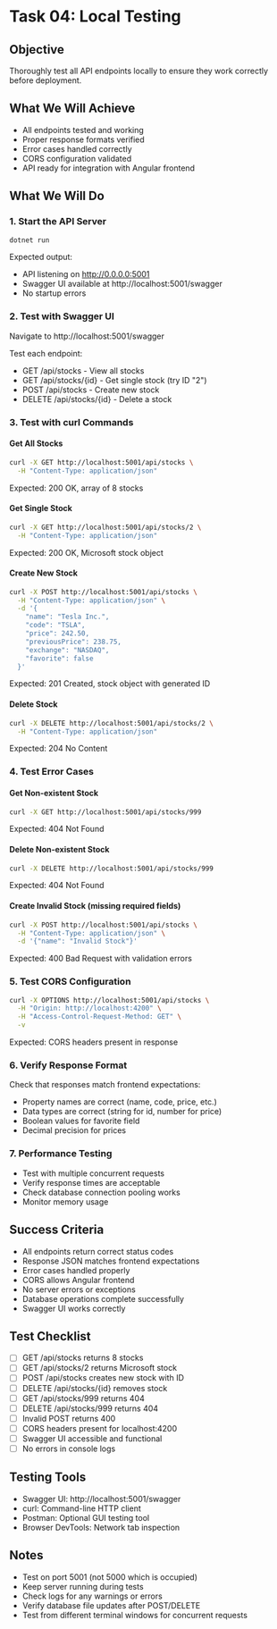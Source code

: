 # Task 04: Local Testing

## Objective
Thoroughly test all API endpoints locally to ensure they work correctly before deployment.

## What We Will Achieve
- All endpoints tested and working
- Proper response formats verified
- Error cases handled correctly
- CORS configuration validated
- API ready for integration with Angular frontend

## What We Will Do

### 1. Start the API Server
```bash
dotnet run
```

Expected output:
- API listening on http://0.0.0.0:5001
- Swagger UI available at http://localhost:5001/swagger
- No startup errors

### 2. Test with Swagger UI
Navigate to http://localhost:5001/swagger

Test each endpoint:
- GET /api/stocks - View all stocks
- GET /api/stocks/{id} - Get single stock (try ID "2")
- POST /api/stocks - Create new stock
- DELETE /api/stocks/{id} - Delete a stock

### 3. Test with curl Commands

#### Get All Stocks
```bash
curl -X GET http://localhost:5001/api/stocks \
  -H "Content-Type: application/json"
```

Expected: 200 OK, array of 8 stocks

#### Get Single Stock
```bash
curl -X GET http://localhost:5001/api/stocks/2 \
  -H "Content-Type: application/json"
```

Expected: 200 OK, Microsoft stock object

#### Create New Stock
```bash
curl -X POST http://localhost:5001/api/stocks \
  -H "Content-Type: application/json" \
  -d '{
    "name": "Tesla Inc.",
    "code": "TSLA",
    "price": 242.50,
    "previousPrice": 238.75,
    "exchange": "NASDAQ",
    "favorite": false
  }'
```

Expected: 201 Created, stock object with generated ID

#### Delete Stock
```bash
curl -X DELETE http://localhost:5001/api/stocks/2 \
  -H "Content-Type: application/json"
```

Expected: 204 No Content

### 4. Test Error Cases

#### Get Non-existent Stock
```bash
curl -X GET http://localhost:5001/api/stocks/999
```

Expected: 404 Not Found

#### Delete Non-existent Stock
```bash
curl -X DELETE http://localhost:5001/api/stocks/999
```

Expected: 404 Not Found

#### Create Invalid Stock (missing required fields)
```bash
curl -X POST http://localhost:5001/api/stocks \
  -H "Content-Type: application/json" \
  -d '{"name": "Invalid Stock"}'
```

Expected: 400 Bad Request with validation errors

### 5. Test CORS Configuration
```bash
curl -X OPTIONS http://localhost:5001/api/stocks \
  -H "Origin: http://localhost:4200" \
  -H "Access-Control-Request-Method: GET" \
  -v
```

Expected: CORS headers present in response

### 6. Verify Response Format
Check that responses match frontend expectations:
- Property names are correct (name, code, price, etc.)
- Data types are correct (string for id, number for price)
- Boolean values for favorite field
- Decimal precision for prices

### 7. Performance Testing
- Test with multiple concurrent requests
- Verify response times are acceptable
- Check database connection pooling works
- Monitor memory usage

## Success Criteria
- All endpoints return correct status codes
- Response JSON matches frontend expectations
- Error cases handled properly
- CORS allows Angular frontend
- No server errors or exceptions
- Database operations complete successfully
- Swagger UI works correctly

## Test Checklist
- [ ] GET /api/stocks returns 8 stocks
- [ ] GET /api/stocks/2 returns Microsoft stock
- [ ] POST /api/stocks creates new stock with ID
- [ ] DELETE /api/stocks/{id} removes stock
- [ ] GET /api/stocks/999 returns 404
- [ ] DELETE /api/stocks/999 returns 404
- [ ] Invalid POST returns 400
- [ ] CORS headers present for localhost:4200
- [ ] Swagger UI accessible and functional
- [ ] No errors in console logs

## Testing Tools
- Swagger UI: http://localhost:5001/swagger
- curl: Command-line HTTP client
- Postman: Optional GUI testing tool
- Browser DevTools: Network tab inspection

## Notes
- Test on port 5001 (not 5000 which is occupied)
- Keep server running during tests
- Check logs for any warnings or errors
- Verify database file updates after POST/DELETE
- Test from different terminal windows for concurrent requests
